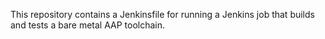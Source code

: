 This repository contains a Jenkinsfile for running a Jenkins job that builds and tests a bare metal AAP toolchain.
